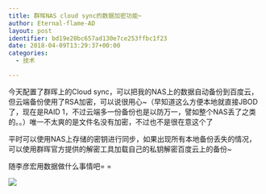 ```yaml
---
title: 群晖NAS cloud sync的数据加密功能~
author: Eternal-flame-AD
layout: post
identifier: bd19e20bc657ad130e7ce253ffbc1f23
date: 2018-04-09T13:29:37+00:00
categories:
  - 技术

---
```

今天配置了群晖上的Cloud sync，可以把我的NAS上的数据自动备份到百度云，但云端备份使用了RSA加密，可以说很用心~（早知道这么方便本地就直接JBOD了，现在是RAID 1，不过云端多一份备份也是以防万一，譬如整个NAS丢了之类的。。）唯一不太爽的是文件名没有加密，不过也不是很在意这个了

平时可以使用NAS上存储的密钥进行同步，如果出现所有本地备份丢失的情况，可以使用群晖官方提供的解密工具加载自己的私钥解密百度云上的备份~

随李彦宏用数据做什么事情吧= =

 ![](/images/TIM截图20180409212532.jpg)